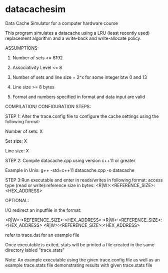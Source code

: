 # datacachesim
Data Cache Simulator for a computer hardware course

This program simulates a datacache using a LRU (least recently used) replacement algorithm and a write-back and write-allocate policy.

ASSUMPTIONS:

1)   Number of sets <= 8192

2)   Associativity Level <= 8

3)   Number of sets and line size = 2^x for some integer btw 0 and 13

4)   Line size >= 8 bytes

5)   Format and numbers specified in format and data input are valid

COMPILATION/ CONFIGURATION STEPS:

STEP 1: Alter the trace.config file to configure the cache settings using the following format:
  
  Number of sets: X
  
  Set size: X
 
 Line size: X
  
STEP 2: Compile datacache.cpp using version c++11 or greater

Example in Unix: g++ -std=c++11 datacache.cpp -o datacache 
  
STEP 3:Run executable and enter in reads/writes in following format: 
  access type (read or write):reference size in bytes:
  <R|W>:<REFERENCE_SIZE>:<HEX_ADDRESS>

  
  OPTIONAL:
  
  I/O redirect an inputfile in the format:
  
 <R|W>:<REFERENCE_SIZE>:<HEX_ADDRESS>
 <R|W>:<REFERENCE_SIZE>:<HEX_ADDRESS>
 <R|W>:<REFERENCE_SIZE>:<HEX_ADDRESS>
  

    
  refer to trace.dat for an example file 

Once executable is exited, stats will be printed a file created in the same directory labled "trace.stats"

Note: An example executable using the given trace.config file as well as an example trace.stats file demonstrating results with given trace.stats file


